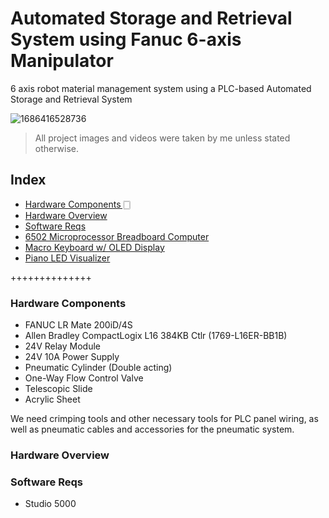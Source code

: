 # Automated Storage and Retrieval System using Fanuc 6-axis Manipulator

6 axis robot material management system using a PLC-based Automated Storage and Retrieval System

![1686416528736](https://github.com/btyprasanna/Automated-Storage-and-Retrieval-System-using-Fanuc-6-axis-Manipulator/assets/106366271/ae92cd19-a6f4-4941-a6f0-33405bae16d7)

> All project images and videos were taken by me unless stated otherwise.

## Index

- [Hardware Components 🀆](#hardware-components)
- [Hardware Overview](#hardware-overview)
- [Software Reqs](#software-reqs)
- [6502 Microprocessor Breadboard Computer](#6502-breadboard-computer)
- [Macro Keyboard w/ OLED Display](#macro-keyboard-with-oled)
- [Piano LED Visualizer](#piano-led-visualizer)


++++++++++++++
### Hardware Components
- FANUC LR Mate 200iD/4S
- Allen Bradley CompactLogix L16 384KB Ctlr (1769-L16ER-BB1B)
- 24V Relay Module
- 24V 10A Power Supply
- Pneumatic Cylinder (Double acting)
- One-Way Flow Control Valve
- Telescopic Slide
- Acrylic Sheet

We need crimping tools and other necessary tools for PLC panel wiring, as well as pneumatic cables and accessories for the pneumatic system.



### Hardware Overview





### Software Reqs
- Studio 5000
